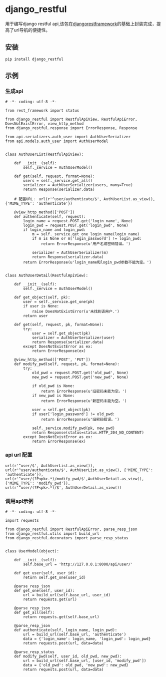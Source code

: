 # django_restful

用于编写django restful api,该包在[djangorestframework](http:://www.django-rest-framework.org/ 'djangorestframework')的基础上封装完成，提高了url导航的便捷性。

## 安装

    pip install django_restful
    
## 示例

### 生成api

    # -*- coding: utf-8 -*-

    from rest_framework import status

    from django_restful import RestfulApiView, RestfulApiError, DoesNotExistError, view_http_method
    from django_restful.response import ErrorResponse, Response

    from api.serializers.auth_user import AuthUserSerializer
    from api.models.auth_user import AuthUserModel


    class AuthUserList(RestfulApiView):

        def __init__(self):
            self._service = AuthUserModel()

        def get(self, request, format=None):
            users = self._service.get_all()
            serializer = AuthUserSerializer(users, many=True)
            return Response(serializer.data)
        
        # 配置URL： url(r'^user/authenticate/$', AuthUserList.as_view(), {'MIME_TYPE': 'authenticate'})
        
        @view_http_method(['POST'])
        def authenticate(self, request):
            login_name = request.POST.get('login_name', None)
            login_pwd = request.POST.get('login_pwd', None)
            if login_name and login_pwd:
                m = self._service.get_one_login_name(login_name)
                if m is None or m['login_password'] != login_pwd:
                    return ErrorResponse(u'用户名或密码错误。')

                serializer = AuthUserSerializer(m)
                return Response(serializer.data)
            return ErrorResponse(u'login_name和login_pwd参数不能为空。')


    class AuthUserDetail(RestfulApiView):

        def __init__(self):
            self._service = AuthUserModel()

        def get_object(self, pk):
            user = self._service.get_one(pk)
            if user is None:
                raise DoesNotExistError(u'未找到该用户.')
            return user

        def get(self, request, pk, format=None):
            try:
                user = self.get_object(pk)
                serializer = AuthUserSerializer(user)
                return Response(serializer.data)
            except DoesNotExistError as ex:
                return ErrorResponse(ex)

        @view_http_method(['POST', 'PUT'])
        def modify_pwd(self, request, pk, format=None):
            try:
                old_pwd = request.POST.get('old_pwd', None)
                new_pwd = request.POST.get('new_pwd', None)

                if old_pwd is None:
                    return ErrorResponse(u'旧密码未能为空。')
                if new_pwd is None:
                    return ErrorResponse(u'新密码未能为空。')

                user = self.get_object(pk)
                if user['login_password'] != old_pwd:
                    return ErrorResponse(u'旧密码错误。')

                self._service.modify_pwd(pk, new_pwd)
                return Response(status=status.HTTP_204_NO_CONTENT)
            except DoesNotExistError as ex:
                return ErrorResponse(ex)
                
### api url 配置

    url(r'^user/$', AuthUserList.as_view()),
    url(r'^user/authenticate/$', AuthUserList.as_view(), {'MIME_TYPE': 'authenticate'}),
    url(r'^user/(?P<pk>.*)/modify_pwd/$',AuthUserDetail.as_view(), {'MIME_TYPE': 'modify_pwd'}),
    url(r'^user/(?P<pk>.*)/$', AuthUserDetail.as_view())
    
### 调用api示例
    # -*- coding: utf-8 -*-

    import requests

    from django_restful import RestfulApiError, parse_resp_json
    from django_restful.utils import build_url
    from django_restful.decorators import parse_resp_status


    class UserModel(object):

        def __init__(self):
            self.base_url = 'http://127.0.0.1:8000/api/user/'

        def get_user(self, user_id):
            return self.get_one(user_id)

        @parse_resp_json
        def get_one(self, user_id):
            url = build_url(self.base_url, user_id)
            return requests.get(url)

        @parse_resp_json
        def get_all(self):
            return requests.get(self.base_url)

        @parse_resp_json
        def authenticate(self, login_name, login_pwd):
            url = build_url(self.base_url, 'authenticate')
            data = {'login_name': login_name, 'login_pwd': login_pwd}
            return requests.post(url, data=data)

        @parse_resp_status
        def modify_pwd(self, user_id, old_pwd, new_pwd):
            url = build_url(self.base_url, [user_id, 'modify_pwd'])
            data = {'old_pwd': old_pwd, 'new_pwd': new_pwd}
            return requests.post(url, data=data)
